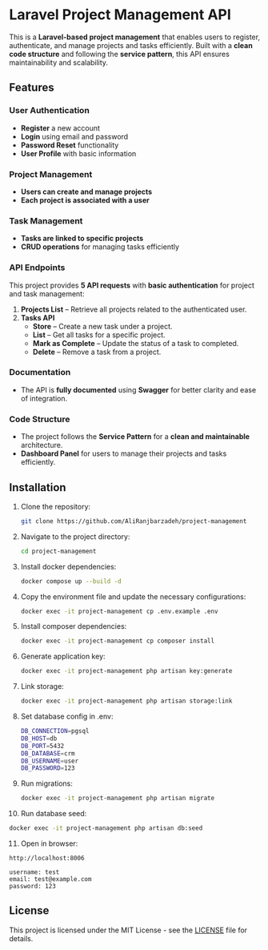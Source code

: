 # Laravel Project Management API

This is a **Laravel-based project management** that enables users to register, authenticate, and manage projects and
tasks efficiently. Built with a **clean code structure** and following the **service pattern**, this API ensures
maintainability and scalability.

## Features

### User Authentication

- **Register** a new account
- **Login** using email and password
- **Password Reset** functionality
- **User Profile** with basic information

### Project Management

- **Users can create and manage projects**
- **Each project is associated with a user**

### Task Management

- **Tasks are linked to specific projects**
- **CRUD operations** for managing tasks efficiently

### API Endpoints

This project provides **5 API requests** with **basic authentication** for project and task management:

1. **Projects List** – Retrieve all projects related to the authenticated user.
2. **Tasks API**
    - **Store** – Create a new task under a project.
    - **List** – Get all tasks for a specific project.
    - **Mark as Complete** – Update the status of a task to completed.
    - **Delete** – Remove a task from a project.

### Documentation

- The API is **fully documented** using **Swagger** for better clarity and ease of integration.

### Code Structure

- The project follows the **Service Pattern** for a **clean and maintainable** architecture.
- **Dashboard Panel** for users to manage their projects and tasks efficiently.

## Installation

1. Clone the repository:
   ```sh
   git clone https://github.com/AliRanjbarzadeh/project-management
   ```
2. Navigate to the project directory:
   ```sh
   cd project-management
   ```
3. Install docker dependencies:
   ```sh
   docker compose up --build -d
   ```
4. Copy the environment file and update the necessary configurations:
   ```sh
   docker exec -it project-management cp .env.example .env
   ```
5. Install composer dependencies:
   ```sh
   docker exec -it project-management cp composer install
   ```
6. Generate application key:
   ```sh
   docker exec -it project-management php artisan key:generate
   ```
7. Link storage:
   ```sh
   docker exec -it project-management php artisan storage:link
   ```
8. Set database config in .env:
   ```sh
   DB_CONNECTION=pgsql
   DB_HOST=db
   DB_PORT=5432
   DB_DATABASE=crm
   DB_USERNAME=user
   DB_PASSWORD=123
   ```
9. Run migrations:
   ```sh
   docker exec -it project-management php artisan migrate
   ```
10. Run database seed:
   ```sh
   docker exec -it project-management php artisan db:seed
   ```
11. Open in browser:
   ```url
   http://localhost:8006
   
   username: test
   email: test@example.com
   password: 123
   ```

## License

This project is licensed under the MIT License - see the [LICENSE](LICENSE) file for details.